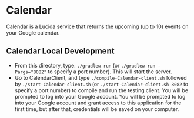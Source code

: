 # Calendar

Calendar is a Lucida service that returns the upcoming (up to 10) events on your Google calendar.

## Calendar Local Development

- From this directory, type: `./gradlew run` (or `./gradlew run -Pargs="8082"` to specify a port number). This will start the server.
- Go to CalendarClient, and type `./compile-Calendar-client.sh` followed by `./start-Calendar-client.sh` (or `./start-Calendar-client.sh 8082` to specify a port number) to compile and run the testing client. You will be prompted to log into your Google account. You will be prompted to log into your Google account and grant access to this application for the first time, but after that, credentials will be saved on your computer.
